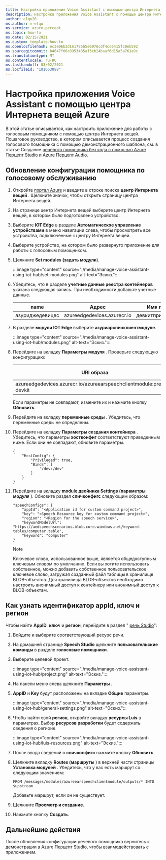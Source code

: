 ```yaml
---
title: Настройка приложения Voice Assistant с помощью центра Интернета вещей Azure
description: Настройка приложения Voice Assistant с помощью центра Интернета вещей Azure
author: elqu20
ms.author: v-elqu
ms.service: azure-percept
ms.topic: how-to
ms.date: 02/15/2021
ms.custom: template-how-to
ms.openlocfilehash: ec3e06b2d161785b5e6978cdf4cc6415fc0eb592
ms.sourcegitcommit: b4647f06c0953435af3cb24baaf6d15a5a761a9c
ms.translationtype: MT
ms.contentlocale: ru-RU
ms.lasthandoff: 03/02/2021
ms.locfileid: "101663088"
---
```

# <a name="configure-voice-assistant-application-using-azure-iot-hub"></a>Настройка приложения Voice Assistant с помощью центра Интернета вещей Azure

В этой статье описывается, как настроить приложение для работы с голосовым помощником с помощью центра Интернета вещей. Пошаговое руководство, в котором описывается процесс создания голосового помощника с помощью демонстрационного шаблона, см. в статье Создание [речевого помощника без кода с помощью Azure Перцепт Studio и Azure Перцепт Audio](./tutorial-no-code-speech.md).

## <a name="update-your-voice-assistant-configuration"></a>Обновление конфигурации помощника по голосовому обслуживанию

1. Откройте [портал Azure](https://portal.azure.com/?feature.canmodifystamps=true&Microsoft_Azure_Iothub=aduprod&microsoft_azure_marketplace_ItemHideKey=Microsoft_Azure_ADUHidden#home) и введите в строке поиска **центр Интернета вещей** . Щелкните значок, чтобы открыть страницу центра Интернета вещей.

1. На странице центр Интернета вещей выберите центр Интернета вещей, в котором было подготовлено устройство.

1. Выберите **IOT Edge** в разделе **Автоматическое управление устройствами** в меню навигации слева, чтобы просмотреть все устройства, подключенные к центру Интернета вещей.

1. Выберите устройство, на котором было развернуто приложение для работы с голосовым помощником.

1. Щелкните **Set modules (задать модули**).

    :::image type="content" source="./media/manage-voice-assistant-using-iot-hub/set-modules.png" alt-text="Эскиз.":::

1. Убедитесь, что в разделе **учетные данные реестра контейнеров** указана следующая запись. При необходимости добавьте учетные данные.

    |name|Адрес|Имя пользователя|Пароль|
    |----|-------|--------|--------|
    |азуриджедевицес|azureedgedevices.azurecr.io|девкитприватепревиевпулл|

1. В разделе **модули IOT Edge** выберите **азуриарспичклиентмодуле**.

    :::image type="content" source="./media/manage-voice-assistant-using-iot-hub/modules.png" alt-text="Эскиз.":::

1. Перейдите на вкладку **Параметры модуля** . Проверьте следующую конфигурацию:

    |URI образа|Политика перезапуска|Требуемое состояние|
    |---------|--------------|--------------|
    |azureedgedevices.azurecr.io/azureearspeechclientmodule:preload-devkit |always|запуск|

    Если параметры не совпадают, измените их и нажмите кнопку **Обновить**.

1. Перейдите на вкладку **переменные среды** . Убедитесь, что переменные среды не определены.

1. Перейдите на вкладку **Параметры создания контейнера** . Убедитесь, что параметры **хостконфиг** соответствуют приведенным ниже. Если они не совпадают, обновите параметры.

    ```
    {
        "HostConfig": {
            "Privileged": true,
            "Binds": [
                "/dev:/dev"
            ]
        }
    }
    ```

1. Перейдите на вкладку **module двойника Settings (параметры модуля** ). Обновите раздел **спичконфигс** следующим образом:

    ```
    "speechConfigs": {
        "appId": "<Application id for custom command project>",
        "key": "<Speech Resource key for custom command project>",
        "region": "<Region for the speech service>",
        "keywordModelUrl": "https://aedspeechscenarios.blob.core.windows.net/keyword-tables/computer.table",
        "keyword": "computer"
    }
    ```

    > [!NOTE]
    > Ключевое слово, использованное выше, является общедоступным ключевым словом по умолчанию. Если вы хотите использовать собственное, можно добавить собственное пользовательское ключевое слово, загружая созданный файл таблицы в хранилище BLOB-объектов. Для хранилища BLOB-объектов необходимо настроить анонимный доступ к контейнеру или анонимный доступ к BLOB-объектам.

## <a name="how-to-find-out-appid-key-and-region"></a>Как узнать идентификатор appId, ключ и регион

Чтобы найти **AppID**, **ключ** и **регион**, перейдите в раздел " [речь Studio](https://speech.microsoft.com/)":

1. Войдите и выберите соответствующий ресурс речи.
1. На домашней странице **Speech Studio** щелкните **пользовательские команды** в разделе **голосовые помощники**.
1. Выберите целевой проект.

    :::image type="content" source="./media/manage-voice-assistant-using-iot-hub/project.png" alt-text="Эскиз.":::

1. На панели меню слева щелкните **Параметры** .
1. **AppID** и **Key** будут расположены на вкладке **Общие** параметры.

    :::image type="content" source="./media/manage-voice-assistant-using-iot-hub/general-settings.png" alt-text="Эскиз.":::

1. Чтобы найти свой **регион**, откройте вкладку **ресурсы Luis** в параметрах. Выбор **ресурсов разработки** будет содержать сведения о регионе.

    :::image type="content" source="./media/manage-voice-assistant-using-iot-hub/luis-resources.png" alt-text="Эскиз.":::

1. После ввода сведений о **спичконфигс** нажмите кнопку **Обновить**.

1. Щелкните вкладку **Routes (маршруты** ) в верхней части страницы **Установка модулей** . Убедитесь, что у вас есть маршрут со следующим значением:

    ```
    FROM /messages/modules/azureearspeechclientmodule/outputs/* INTO $upstream
    ```

    Добавьте маршрут, если он не существует.

1. Щелкните **Просмотр и создание**.

1. Нажмите кнопку **Создать**.

## <a name="next-steps"></a>Дальнейшие действия

После обновления конфигурации речевого помощника вернитесь к демонстрации в Azure Перцепт Studio, чтобы взаимодействовать с приложением.